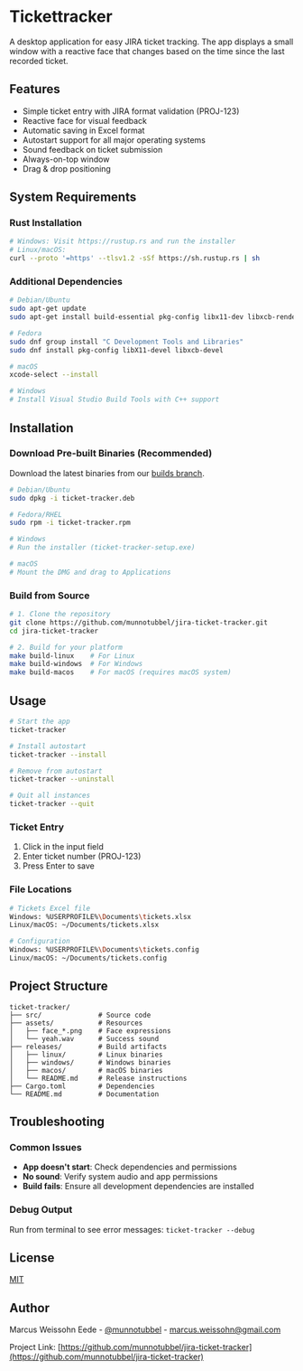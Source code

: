 # Tickettracker

A desktop application for easy JIRA ticket tracking. The app displays a small window with a reactive face that changes based on the time since the last recorded ticket.

## Features

- Simple ticket entry with JIRA format validation (PROJ-123)
- Reactive face for visual feedback
- Automatic saving in Excel format
- Autostart support for all major operating systems
- Sound feedback on ticket submission
- Always-on-top window
- Drag & drop positioning

## System Requirements

### Rust Installation

```bash
# Windows: Visit https://rustup.rs and run the installer
# Linux/macOS:
curl --proto '=https' --tlsv1.2 -sSf https://sh.rustup.rs | sh
```

### Additional Dependencies

```bash
# Debian/Ubuntu
sudo apt-get update
sudo apt-get install build-essential pkg-config libx11-dev libxcb-render0-dev libxcb-shape0-dev libxcb-xfixes0-dev

# Fedora
sudo dnf group install "C Development Tools and Libraries"
sudo dnf install pkg-config libX11-devel libxcb-devel

# macOS
xcode-select --install

# Windows
# Install Visual Studio Build Tools with C++ support
```

## Installation

### Download Pre-built Binaries (Recommended)

Download the latest binaries from our [builds branch](https://github.com/munnotubbel/ticket-tracker/tree/releases).

```bash
# Debian/Ubuntu
sudo dpkg -i ticket-tracker.deb

# Fedora/RHEL
sudo rpm -i ticket-tracker.rpm

# Windows
# Run the installer (ticket-tracker-setup.exe)

# macOS
# Mount the DMG and drag to Applications
```

### Build from Source

```bash
# 1. Clone the repository
git clone https://github.com/munnotubbel/jira-ticket-tracker.git
cd jira-ticket-tracker

# 2. Build for your platform
make build-linux    # For Linux
make build-windows  # For Windows
make build-macos    # For macOS (requires macOS system)
```

## Usage

```bash
# Start the app
ticket-tracker

# Install autostart
ticket-tracker --install

# Remove from autostart
ticket-tracker --uninstall

# Quit all instances
ticket-tracker --quit
```

### Ticket Entry
1. Click in the input field
2. Enter ticket number (PROJ-123)
3. Press Enter to save

### File Locations

```bash
# Tickets Excel file
Windows: %USERPROFILE%\Documents\tickets.xlsx
Linux/macOS: ~/Documents/tickets.xlsx

# Configuration
Windows: %USERPROFILE%\Documents\tickets.config
Linux/macOS: ~/Documents/tickets.config
```

## Project Structure
```tree 
ticket-tracker/
├── src/              # Source code
├── assets/           # Resources
│   ├── face_*.png    # Face expressions
│   └── yeah.wav      # Success sound
├── releases/         # Build artifacts
│   ├── linux/        # Linux binaries
│   ├── windows/      # Windows binaries
│   ├── macos/        # macOS binaries
│   └── README.md     # Release instructions
├── Cargo.toml        # Dependencies
└── README.md         # Documentation
```

## Troubleshooting

### Common Issues
- **App doesn't start**: Check dependencies and permissions
- **No sound**: Verify system audio and app permissions
- **Build fails**: Ensure all development dependencies are installed

### Debug Output
Run from terminal to see error messages: `ticket-tracker --debug`

## License

[MIT](LICENSE)

## Author

Marcus Weissohn Eede - [@munnotubbel](https://twitter.com/munnotubbel) - marcus.weissohn@gmail.com

Project Link: [https://github.com/munnotubbel/jira-ticket-tracker](https://github.com/munnotubbel/jira-ticket-tracker)

